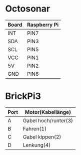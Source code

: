 # Octosonar

Board | Raspberry Pi
---|---
INT | PIN7
SDA | PIN3
SCL | PIN5
VCC | PIN1
5V | PIN2
GND | PIN6



# BrickPi3

Port | Motor(Kabellänge)
---|---
A | Gabel hoch/runter(3)
B | Fahren(1)
C | Gabel kippen(2)
D | Lenkung(4)

